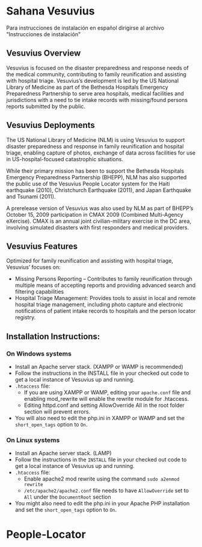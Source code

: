 # Sahana Vesuvius

Para instrucciones de instalación en español dirigirse al archivo "Instrucciones de instalación"

## Vesuvius Overview

Vesuvius is focused on the disaster preparedness and response needs of the medical community, contributing to family reunification and assisting with hospital triage. Vesuvius’s development is led by the US National Library of Medicine as part of the Bethesda Hospitals Emergency Preparedness Partnership to serve area hospitals, medical facilities and jurisdictions with a need to tie intake records with missing/found persons reports submitted by the public.

## Vesuvius Deployments

The US National Library of Medicine (NLM) is using Vesuvius to support disaster preparedness and response in family reunification and hospital triage, enabling capture of photos, exchange of data across facilities for use in US-hospital-focused catastrophic situations.

While their primary mission has been to support the Bethesda Hospitals Emergency Preparedness Partnership (BHEPP), NLM has also supported the public use of the Vesuvius People Locator system for the Haiti earthquake (2010), Christchurch Earthquake (2011), and Japan Earthquake and Tsunami (2011).

A prerelease version of Vesuvius was also used by NLM as part of BHEPP’s October 15, 2009 participation in CMAX 2009 (Combined Multi-Agency eXercise). CMAX is an annual joint civilian-military exercise in the DC area, involving simulated disasters with first responders and medical providers.

## Vesuvius Features

Optimized for family reunification and assisting with hospital triage, Vesuvius’ focuses on:

* Missing Persons Reporting – Contributes to family reunification through multiple means of accepting reports and providing advanced search and filtering capabilities
* Hospital Triage Management: Provides tools to assist in local and remote hospital triage management, including photo capture and electronic notifications of patient intake records to hospitals and the person locator registry.

## Installation Instructions:

### On Windows systems
- Install an Apache server stack. (XAMPP or WAMP is recommended)
- Follow the instructions in the INSTALL file in your checked out code to get a local instance of Vesuvius up and running.
- ```.htaccess``` file:
  - If you are using XAMPP or WAMP, editing your ```apache.conf``` file and enabling mod_rewrite will enable the rewrite module for .htaccess.
  - Editing httpd.conf and setting AllowOverride All in the root folder section will prevent errors.
- You will also need to edit the php.ini in XAMPP or WAMP and set the ```short_open_tags``` option to ```On```. 

### On Linux systems

- Install an Apache server stack. (LAMP)
- Follow the instructions in the ```INSTALL``` file in your checked out code to get a local instance of Vesuvius up and running.
- ```.htaccess``` file:
  - Enable apache2 mod rewrite using the command ```sudo a2enmod rewrite```
  - ```/etc/apache2/apache2.conf``` file needs to have ```AllowOverride``` set to ```All``` under the ```DocumentRoot``` section
- You might also need to edit the php.ini in your Apache PHP installation and set the ```short_open_tags``` option to ```On```. 
# People-Locator

